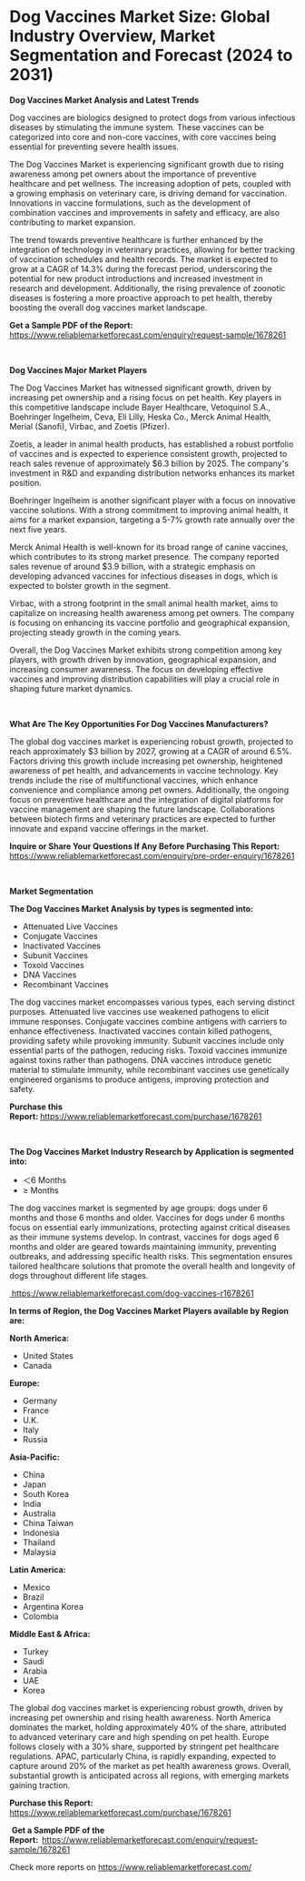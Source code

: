 <p><h1>Dog Vaccines Market Size: Global Industry Overview, Market Segmentation and Forecast (2024 to 2031)</h1></p><p><strong>Dog Vaccines Market Analysis and Latest Trends</strong></p>
<p><p>Dog vaccines are biologics designed to protect dogs from various infectious diseases by stimulating the immune system. These vaccines can be categorized into core and non-core vaccines, with core vaccines being essential for preventing severe health issues.</p><p>The Dog Vaccines Market is experiencing significant growth due to rising awareness among pet owners about the importance of preventive healthcare and pet wellness. The increasing adoption of pets, coupled with a growing emphasis on veterinary care, is driving demand for vaccination. Innovations in vaccine formulations, such as the development of combination vaccines and improvements in safety and efficacy, are also contributing to market expansion.</p><p>The trend towards preventive healthcare is further enhanced by the integration of technology in veterinary practices, allowing for better tracking of vaccination schedules and health records. The market is expected to grow at a CAGR of 14.3% during the forecast period, underscoring the potential for new product introductions and increased investment in research and development. Additionally, the rising prevalence of zoonotic diseases is fostering a more proactive approach to pet health, thereby boosting the overall dog vaccines market landscape.</p></p>
<p><strong>Get a Sample PDF of the Report:&nbsp;</strong> <a href="https://www.reliablemarketforecast.com/enquiry/request-sample/1678261?utm_campaign=1141&utm_medium=2&utm_source=Github&utm_content=ia&utm_term=28122024&utm_id=dog-vaccines">https://www.reliablemarketforecast.com/enquiry/request-sample/1678261</a></p>
<p>&nbsp;</p>
<p><strong>Dog Vaccines Major Market Players</strong></p>
<p><p>The Dog Vaccines Market has witnessed significant growth, driven by increasing pet ownership and a rising focus on pet health. Key players in this competitive landscape include Bayer Healthcare, Vetoquinol S.A., Boehringer Ingelheim, Ceva, Eli Lilly, Heska Co., Merck Animal Health, Merial (Sanofi), Virbac, and Zoetis (Pfizer).</p><p>Zoetis, a leader in animal health products, has established a robust portfolio of vaccines and is expected to experience consistent growth, projected to reach sales revenue of approximately $6.3 billion by 2025. The company's investment in R&D and expanding distribution networks enhances its market position.</p><p>Boehringer Ingelheim is another significant player with a focus on innovative vaccine solutions. With a strong commitment to improving animal health, it aims for a market expansion, targeting a 5-7% growth rate annually over the next five years.</p><p>Merck Animal Health is well-known for its broad range of canine vaccines, which contributes to its strong market presence. The company reported sales revenue of around $3.9 billion, with a strategic emphasis on developing advanced vaccines for infectious diseases in dogs, which is expected to bolster growth in the segment.</p><p>Virbac, with a strong footprint in the small animal health market, aims to capitalize on increasing health awareness among pet owners. The company is focusing on enhancing its vaccine portfolio and geographical expansion, projecting steady growth in the coming years.</p><p>Overall, the Dog Vaccines Market exhibits strong competition among key players, with growth driven by innovation, geographical expansion, and increasing consumer awareness. The focus on developing effective vaccines and improving distribution capabilities will play a crucial role in shaping future market dynamics.</p></p>
<p>&nbsp;</p>
<p><strong>What Are The Key Opportunities For Dog Vaccines Manufacturers?</strong></p>
<p><p>The global dog vaccines market is experiencing robust growth, projected to reach approximately $3 billion by 2027, growing at a CAGR of around 6.5%. Factors driving this growth include increasing pet ownership, heightened awareness of pet health, and advancements in vaccine technology. Key trends include the rise of multifunctional vaccines, which enhance convenience and compliance among pet owners. Additionally, the ongoing focus on preventive healthcare and the integration of digital platforms for vaccine management are shaping the future landscape. Collaborations between biotech firms and veterinary practices are expected to further innovate and expand vaccine offerings in the market.</p></p>
<p><strong>Inquire or Share Your Questions If Any Before Purchasing This Report:</strong> <a href="https://www.reliablemarketforecast.com/enquiry/pre-order-enquiry/1678261?utm_campaign=1141&utm_medium=2&utm_source=Github&utm_content=ia&utm_term=28122024&utm_id=dog-vaccines">https://www.reliablemarketforecast.com/enquiry/pre-order-enquiry/1678261</a></p>
<p>&nbsp;</p>
<p><strong>Market Segmentation</strong></p>
<p><strong>The Dog Vaccines Market Analysis by types is segmented into:</strong></p>
<p><ul><li>Attenuated Live Vaccines</li><li>Conjugate Vaccines</li><li>Inactivated Vaccines</li><li>Subunit Vaccines</li><li>Toxoid Vaccines</li><li>DNA Vaccines</li><li>Recombinant Vaccines</li></ul></p>
<p><p>The dog vaccines market encompasses various types, each serving distinct purposes. Attenuated live vaccines use weakened pathogens to elicit immune responses. Conjugate vaccines combine antigens with carriers to enhance effectiveness. Inactivated vaccines contain killed pathogens, providing safety while provoking immunity. Subunit vaccines include only essential parts of the pathogen, reducing risks. Toxoid vaccines immunize against toxins rather than pathogens. DNA vaccines introduce genetic material to stimulate immunity, while recombinant vaccines use genetically engineered organisms to produce antigens, improving protection and safety.</p></p>
<p><strong>Purchase this Report:&nbsp;</strong><a href="https://www.reliablemarketforecast.com/purchase/1678261?utm_campaign=1141&utm_medium=2&utm_source=Github&utm_content=ia&utm_term=28122024&utm_id=dog-vaccines">https://www.reliablemarketforecast.com/purchase/1678261</a></p>
<p>&nbsp;</p>
<p><strong>The Dog Vaccines Market Industry Research by Application is segmented into:</strong></p>
<p><ul><li>＜6 Months</li><li>≥ Months</li></ul></p>
<p><p>The dog vaccines market is segmented by age groups: dogs under 6 months and those 6 months and older. Vaccines for dogs under 6 months focus on essential early immunizations, protecting against critical diseases as their immune systems develop. In contrast, vaccines for dogs aged 6 months and older are geared towards maintaining immunity, preventing outbreaks, and addressing specific health risks. This segmentation ensures tailored healthcare solutions that promote the overall health and longevity of dogs throughout different life stages.</p></p>
<p><a href="https://www.reliablemarketforecast.com/dog-vaccines-r1678261?utm_campaign=1141&utm_medium=2&utm_source=Github&utm_content=ia&utm_term=28122024&utm_id=dog-vaccines">&nbsp;https://www.reliablemarketforecast.com/dog-vaccines-r1678261</a></p>
<p><strong>In terms of Region, the Dog Vaccines Market Players available by Region are:</strong></p>
<p>
    <p> <strong> North America: </strong>
        <ul>
            <li>United States</li>
            <li>Canada</li>
        </ul>
        </p> 
    <p> <strong> Europe: </strong>
        <ul>
            <li>Germany</li>
            <li>France</li>
            <li>U.K.</li>
            <li>Italy</li>
            <li>Russia</li>
        </ul>
        </p> 
    <p> <strong> Asia-Pacific: </strong>
        <ul>
            <li>China</li>
            <li>Japan</li>
            <li>South Korea</li>
            <li>India</li>
            <li>Australia</li>
            <li>China Taiwan</li>
            <li>Indonesia</li>
            <li>Thailand</li>
            <li>Malaysia</li>
        </ul>
        </p> 
    <p> <strong> Latin America: </strong>
        <ul>
            <li>Mexico</li>
            <li>Brazil</li>
            <li>Argentina Korea</li>
            <li>Colombia</li>
        </ul>
        </p> 
    <p> <strong> Middle East & Africa: </strong>
        <ul>
            <li>Turkey</li>
            <li>Saudi</li>
            <li>Arabia</li>
            <li>UAE</li>
            <li>Korea</li>
        </ul>
    </p>
    </p>
<p><p>The global dog vaccines market is experiencing robust growth, driven by increasing pet ownership and rising health awareness. North America dominates the market, holding approximately 40% of the share, attributed to advanced veterinary care and high spending on pet health. Europe follows closely with a 30% share, supported by stringent pet healthcare regulations. APAC, particularly China, is rapidly expanding, expected to capture around 20% of the market as pet health awareness grows. Overall, substantial growth is anticipated across all regions, with emerging markets gaining traction.</p></p>
<p><strong>Purchase this Report: </strong><a href="https://www.reliablemarketforecast.com/purchase/1678261?utm_campaign=1141&utm_medium=2&utm_source=Github&utm_content=ia&utm_term=28122024&utm_id=dog-vaccines">https://www.reliablemarketforecast.com/purchase/1678261</a></p>
<p>&nbsp;<strong>Get a Sample PDF of the Report:&nbsp;&nbsp;</strong><a href="https://www.reliablemarketforecast.com/enquiry/request-sample/1678261?utm_campaign=1141&utm_medium=2&utm_source=Github&utm_content=ia&utm_term=28122024&utm_id=dog-vaccines">https://www.reliablemarketforecast.com/enquiry/request-sample/1678261</a></p>
<p><strong></strong></p>
<p>Check more reports on <a href="https://www.reliablemarketforecast.com/?utm_campaign=1141&utm_medium=2&utm_source=Github&utm_content=ia&utm_term=28122024&utm_id=dog-vaccines">https://www.reliablemarketforecast.com/</a></p>
